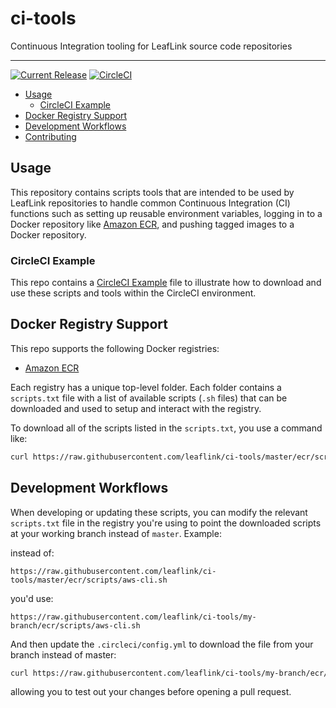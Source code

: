 # ci-tools

Continuous Integration tooling for LeafLink source code repositories

---

[![Current Release](https://img.shields.io/badge/release-0.4.0-1eb0fc.svg)](https://github.com/leaflink/ci-tools/releases/tag/0.4.0)
[![CircleCI](https://circleci.com/gh/LeafLink/ci-tools.svg?style=svg)](https://circleci.com/gh/LeafLink/ci-tools)


- [Usage](#usage)
  * [CircleCI Example](#circleci-example)
- [Docker Registry Support](#docker-registry-support)
- [Development Workflows](#development-workflows)
- [Contributing](/.github/CONTRIBUTING.md)

## Usage

This repository contains scripts tools that are intended to be used by LeafLink repositories to handle common Continuous Integration (CI) functions such as setting up reusable environment variables, logging in to a Docker repository like [Amazon ECR](https://aws.amazon.com/ecr/), and pushing tagged images to a Docker repository.

### CircleCI Example

This repo contains a [CircleCI Example](circleci.example.yml) file to illustrate how to download and use these scripts and tools within the CircleCI environment.

## Docker Registry Support

This repo supports the following Docker registries:

- [Amazon ECR](https://aws.amazon.com/ecr/)

Each registry has a unique top-level folder. Each folder contains a `scripts.txt` file with a list of available scripts (`.sh` files) that can be downloaded and used to setup and interact with the registry.

To download all of the scripts listed in the `scripts.txt`, you use a command like:

```bash
curl https://raw.githubusercontent.com/leaflink/ci-tools/master/ecr/scripts.txt | wget -P /tmp/build/ -i -
```

## Development Workflows

When developing or updating these scripts, you can modify the relevant `scripts.txt` file in the registry you're using to point the downloaded scripts at your working branch instead of `master`. Example:

instead of:

```
https://raw.githubusercontent.com/leaflink/ci-tools/master/ecr/scripts/aws-cli.sh
```

you'd use:

```
https://raw.githubusercontent.com/leaflink/ci-tools/my-branch/ecr/scripts/aws-cli.sh
```

And then update the `.circleci/config.yml` to download the file from your branch instead of master:

```bash
curl https://raw.githubusercontent.com/leaflink/ci-tools/my-branch/ecr/scripts.txt | wget -P /tmp/build/ -i -
```

allowing you to test out your changes before opening a pull request.
